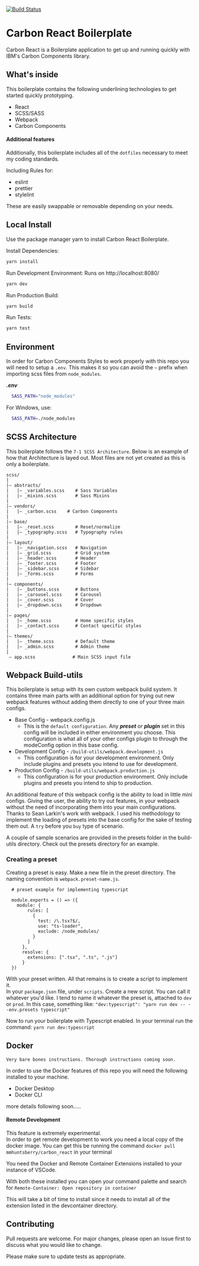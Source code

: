 [![Build Status](https://travis-ci.org/mmhuntsberry/carbon_react_boilerplate.svg?branch=master)](https://travis-ci.org/mmhuntsberry/carbon_react_boilerplate)

# Carbon React Boilerplate

Carbon React is a Boilerplate application to get up and running quickly with IBM's Carbon Components library.

## What's inside

This boilerplate contains the following underlining technologies to get started quickly prototyping.

- React
- SCSS/SASS
- Webpack
- Carbon Components

#### Additional features

Additionally, this boilerplate includes all of the `dotfiles` necessary to meet my coding standards.

Including Rules for:

- eslint
- prettier
- stylelint

These are easily swappable or removable depending on your needs.

## Local Install

Use the package manager yarn to install Carbon React Boilerplate.

Install Dependencies:

```bash
yarn install
```

Run Development Environment:
Runs on http://localhost:8080/

```bash
yarn dev
```

Run Production Build:

```bash
yarn build
```

Run Tests:

```bash
yarn test
```

## Environment

In order for Carbon Components Styles to work properly with this repo you will need to setup a `.env`. This makes it so you can avoid the `~` prefix when importing scss files from `node_modules`.

**_.env_**

```bash
  SASS_PATH="node_modules"
```

For Windows, use:

```bash
  SASS_PATH=./node_modules
```

## SCSS Architecture

This boilerplate follows the `7-1 SCSS Architecture`. Below is an example of how that Architecture is layed out. Most files are not yet created as this is only a boilerplate.

```
scss/
|
|– abstracts/
|   |– _variables.scss    # Sass Variables
|   |– _mixins.scss       # Sass Mixins
|
|– vendors/
|   |– _carbon.scss    # Carbon Components
|
|– base/
|   |– _reset.scss        # Reset/normalize
|   |– _typography.scss   # Typography rules
|
|– layout/
|   |– _navigation.scss   # Navigation
|   |– _grid.scss         # Grid system
|   |– _header.scss       # Header
|   |– _footer.scss       # Footer
|   |– _sidebar.scss      # Sidebar
|   |– _forms.scss        # Forms
|
|– components/
|   |– _buttons.scss      # Buttons
|   |– _carousel.scss     # Carousel
|   |– _cover.scss        # Cover
|   |– _dropdown.scss     # Dropdown
|
|– pages/
|   |– _home.scss         # Home specific styles
|   |– _contact.scss      # Contact specific styles
|
|– themes/
|   |– _theme.scss        # Default theme
|   |– _admin.scss        # Admin theme
|
 – app.scss              # Main SCSS input file

```

## Webpack Build-utils

This boilerplate is setup with its own custom webpack build system. It contains three main parts with an additional option for trying out new webpack features without adding them directly to one of your three main configs.

- Base Config - webpack.config.js
  - This is the `default configuration`. Any **_preset_** or **_plugin_** set in this config will be included in either environment you choose. This configuration is what all of your other configs plugin to through the modeConfig option in this base config.
- Development Config - `/build-utils/webpack.development.js`
  - This configuration is for your development environment. Only include plugins and presets you intend to use for development.
- Production Config - `/build-utils/webpack.production.js`
  - This configuration is for your production environment. Only include plugins and presets you intend to ship to production.

An additional feature of this webpack config is the ability to load in little mini configs. Giving the user, the ability to try out features, in your webpack without the need of incorporating them into your main configurations. Thanks to Sean Larkin's work with webpack. I used his methodology to implement the loading of presets into the base config for the sake of testing them out. A `try` before you `buy` type of scenario.

A couple of sample scenarios are provided in the presets folder in the build-utils directory. Check out the presets directory for an example.

### Creating a preset

Creating a preset is easy. Make a new file in the preset directory. The naming convention is `webpack.preset-name.js`.

```
  # preset example for implementing typescript

  module.exports = () => ({
    module: {
        rules: [
          {
            test: /\.tsx?$/,
            use: "ts-loader",
            exclude: /node_modules/
          }
        ]
      },
      resolve: {
        extensions: [".tsx", ".ts", ".js"]
      }
  })
```

With your preset written. All that remains is to create a script to implement it.  
In your `package.json` file, under `scripts`. Create a new script. You can call it whatever you'd like. I tend to name it whatever the preset is, attached to `dev` or `prod`. In this case, something like:
`"dev:typescript": "yarn run dev -- --env.presets typescript"`

Now to run your boilerplate with Typescript enabled. In your terminal run the command:
`yarn run dev:typescript`

## Docker

`Very bare bones instructions. Thorough instructions coming soon.`

In order to use the Docker features of this repo you will need the following installed to your machine.

- Docker Desktop
- Docker CLI

more details following soon.....

#### Remote Development

This feature is extremely experimental.  
In order to get remote development to work you need a local copy of the docker image.
You can get this be running the command
`docker pull mmhuntsberry/carbon_react`
in your terminal

You need the Docker and Remote Container Extensions installed to your instance of VSCode.

With both these installed you can open your command palette and search for `Remote-Container: Open repository in container`

This will take a bit of time to install since it needs to install all of the extension listed in the devcontainer directory.

## Contributing

Pull requests are welcome. For major changes, please open an issue first to discuss what you would like to change.

Please make sure to update tests as appropriate.
